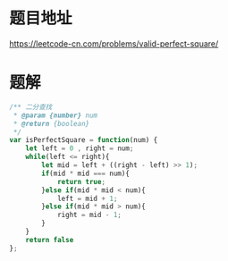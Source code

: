 # 题目地址
https://leetcode-cn.com/problems/valid-perfect-square/

# 题解
```js
/** 二分查找
 * @param {number} num
 * @return {boolean}
 */
var isPerfectSquare = function(num) {
    let left = 0 , right = num;
    while(left <= right){
        let mid = left + ((right - left) >> 1);
        if(mid * mid === num){
            return true;
        }else if(mid * mid < num){
            left = mid + 1;
        }else if(mid * mid > num){
            right = mid - 1;
        }
    }
    return false
};
```